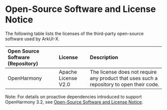# Open-Source Software and License Notice

The following table lists the licenses of the third-party open-source software used by ArkUI-X.

| Open Source Software (Repository)| License | Description|
| :----- | :----- | :----- |
| OpenHarmony | Apache License V2.0 | The license does not require any product that uses such a repository to open their code.|

Note: For details on proactive dependencies introduced to support OpenHarmony 3.2, see [Open-Source Software and License Notice](https://gitee.com/openharmony/docs/blob/master/en/contribute/third-party-open-source-software-and-license-notice.md).